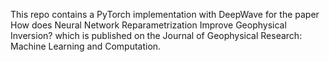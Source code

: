 This repo contains a PyTorch implementation with DeepWave for the paper How does Neural Network Reparametrization Improve Geophysical Inversion? which is published on the Journal of Geophysical Research: Machine Learning and Computation.
